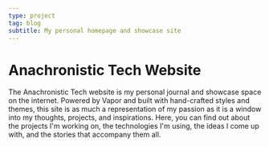 ```yaml
---
type: project
tag: blog
subtitle: My personal homepage and showcase site
---
```


# Anachronistic Tech Website

The Anachronistic Tech website is my personal journal and showcase space on the internet. Powered by Vapor and built with hand-crafted styles and themes, this site is as much a representation of my passion as it is a window into my thoughts, projects, and inspirations. Here, you can find out about the projects I'm working on, the technologies I'm using, the ideas I come up with, and the stories that accompany them all.
